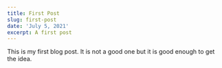 ```yaml
---
title: First Post
slug: first-post
date: 'July 5, 2021'
excerpt: A first post
---
```

This is my first blog post.  It is not a good one but it is good enough to get the idea. 